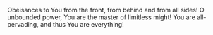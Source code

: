 Obeisances to You from the front, from behind and from all sides! O unbounded power, You are the master of limitless might! You are all-pervading, and thus You are everything!